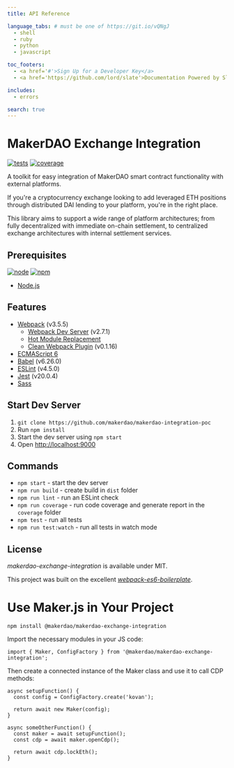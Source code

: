 ```yaml
---
title: API Reference

language_tabs: # must be one of https://git.io/vQNgJ
  - shell
  - ruby
  - python
  - javascript

toc_footers:
  - <a href='#'>Sign Up for a Developer Key</a>
  - <a href='https://github.com/lord/slate'>Documentation Powered by Slate</a>

includes:
  - errors

search: true
---
```


# MakerDAO Exchange Integration

[![tests][tests]][tests-url]
[![coverage][cover]][cover-url]

A toolkit for easy integration of MakerDAO smart contract functionality with 
external platforms. 

If you're a cryptocurrency exchange looking to add leveraged ETH positions through 
distributed DAI lending to your platform, you're in the right place.

This library aims to support a wide range of platform architectures; from fully 
decentralized with immediate on-chain settlement, to centralized exchange architectures 
with internal settlement services.

## Prerequisites

[![node][node]][node-url]
[![npm][npm]][npm-url]
      
- [Node.js](http://es6-features.org)

## Features

- [Webpack](https://webpack.js.org/guides) (v3.5.5)
    - [Webpack Dev Server](https://github.com/webpack/webpack-dev-server) (v2.7.1)
    - [Hot Module Replacement](https://webpack.js.org/concepts/hot-module-replacement)
    - [Clean Webpack Plugin](https://github.com/johnagan/clean-webpack-plugin) (v0.1.16)
- [ECMAScript 6](http://es6-features.org)
- [Babel](https://babeljs.io/docs/setup/#installation) (v6.26.0)
- [ESLint](https://eslint.org/docs/user-guide/getting-started) (v4.5.0)
- [Jest](https://facebook.github.io/jest/docs/en/getting-started.html) (v20.0.4)
- [Sass](http://sass-lang.com/guide)

## Start Dev Server

1. `git clone https://github.com/makerdao/makerdao-integration-poc`
2. Run `npm install`
3. Start the dev server using `npm start`
3. Open [http://localhost:9000](http://localhost:9000)


## Commands

- `npm start` - start the dev server
- `npm run build` - create build in `dist` folder
- `npm run lint` - run an ESLint check
- `npm run coverage` - run code coverage and generate report in the `coverage` folder
- `npm test` - run all tests
- `npm run test:watch` - run all tests in watch mode

## License
_makerdao-exchange-integration_ is available under MIT.

This project was built on the excellent [_webpack-es6-boilerplate_](https://github.com/jluccisano/webpack-es6-boilerplate).

[npm]: https://img.shields.io/badge/npm-5.3.0-blue.svg
[npm-url]: https://npmjs.com/

[node]: https://img.shields.io/node/v/webpack-es6-boilerplate.svg
[node-url]: https://nodejs.org

[tests]: http://img.shields.io/travis/jluccisano/webpack-es6-boilerplate.svg
[tests-url]: https://travis-ci.org/jluccisano/webpack-es6-boilerplate

[cover]: https://codecov.io/gh/jluccisano/webpack-es6-boilerplate/branch/master/graph/badge.svg
[cover-url]: https://codecov.io/gh/jluccisano/webpack-es6-boilerplate

# Use Maker.js in Your Project 

`npm install @makerdao/makerdao-exchange-integration`

Import the necessary modules in your JS code:

`import { Maker, ConfigFactory } from '@makerdao/makerdao-exchange-integration';`

Then create a connected instance of the Maker class and use it to call CDP methods:

```
async setupFunction() {
  const config = ConfigFactory.create('kovan');

  return await new Maker(config);
}

async someOtherFunction() {
  const maker = await setupFunction();
  const cdp = await maker.openCdp();

  return await cdp.lockEth();
}
```